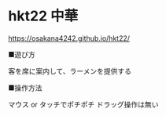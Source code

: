 # hkt22 中華

https://osakana4242.github.io/hkt22/

■遊び方

客を席に案内して、ラーメンを提供する

■操作方法

マウス or タッチでポチポチ
ドラッグ操作は無い
